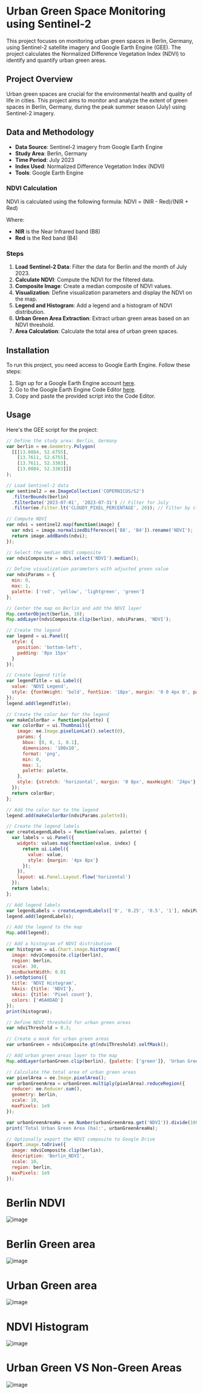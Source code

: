 # Urban Green Space Monitoring using Sentinel-2

This project focuses on monitoring urban green spaces in Berlin, Germany, using Sentinel-2 satellite imagery and Google Earth Engine (GEE). The project calculates the Normalized Difference Vegetation Index (NDVI) to identify and quantify urban green areas.

## Project Overview

Urban green spaces are crucial for the environmental health and quality of life in cities. This project aims to monitor and analyze the extent of green spaces in Berlin, Germany, during the peak summer season (July) using Sentinel-2 imagery.

## Data and Methodology

- **Data Source**: Sentinel-2 imagery from Google Earth Engine
- **Study Area**: Berlin, Germany
- **Time Period**: July 2023
- **Index Used**: Normalized Difference Vegetation Index (NDVI)
- **Tools**: Google Earth Engine

### NDVI Calculation

NDVI is calculated using the following formula:
 NDVI = (NIR - Red)/(NIR + Red) 

Where:
- **NIR** is the Near Infrared band (B8)
- **Red** is the Red band (B4)

### Steps

1. **Load Sentinel-2 Data**: Filter the data for Berlin and the month of July 2023.
2. **Calculate NDVI**: Compute the NDVI for the filtered data.
3. **Composite Image**: Create a median composite of NDVI values.
4. **Visualization**: Define visualization parameters and display the NDVI on the map.
5. **Legend and Histogram**: Add a legend and a histogram of NDVI distribution.
6. **Urban Green Area Extraction**: Extract urban green areas based on an NDVI threshold.
7. **Area Calculation**: Calculate the total area of urban green spaces.

## Installation

To run this project, you need access to Google Earth Engine. Follow these steps:

1. Sign up for a Google Earth Engine account [here](https://earthengine.google.com/).
2. Go to the Google Earth Engine Code Editor [here](https://code.earthengine.google.com/).
3. Copy and paste the provided script into the Code Editor.

## Usage

Here's the GEE script for the project:

```javascript
// Define the study area: Berlin, Germany
var berlin = ee.Geometry.Polygon(
  [[[13.0884, 52.6755],
    [13.7611, 52.6755],
    [13.7611, 52.3383],
    [13.0884, 52.3383]]]
);

// Load Sentinel-2 data
var sentinel2 = ee.ImageCollection('COPERNICUS/S2')
  .filterBounds(berlin)
  .filterDate('2023-07-01', '2023-07-31') // Filter for July
  .filter(ee.Filter.lt('CLOUDY_PIXEL_PERCENTAGE', 20)); // Filter by cloud coverage

// Compute NDVI
var ndvi = sentinel2.map(function(image) {
  var ndvi = image.normalizedDifference(['B8', 'B4']).rename('NDVI');
  return image.addBands(ndvi);
});

// Select the median NDVI composite
var ndviComposite = ndvi.select('NDVI').median();

// Define visualization parameters with adjusted green value
var ndviParams = {
  min: 0,
  max: 1,
  palette: ['red', 'yellow', 'lightgreen', 'green']
};

// Center the map on Berlin and add the NDVI layer
Map.centerObject(berlin, 10);
Map.addLayer(ndviComposite.clip(berlin), ndviParams, 'NDVI');

// Create the legend
var legend = ui.Panel({
  style: {
    position: 'bottom-left',
    padding: '8px 15px'
  }
});

// Create legend title
var legendTitle = ui.Label({
  value: 'NDVI Legend',
  style: {fontWeight: 'bold', fontSize: '18px', margin: '0 0 4px 0', padding: '0'}
});
legend.add(legendTitle);

// Create the color bar for the legend
var makeColorBar = function(palette) {
  var colorBar = ui.Thumbnail({
    image: ee.Image.pixelLonLat().select(0),
    params: {
      bbox: [0, 0, 1, 0.1],
      dimensions: '100x10',
      format: 'png',
      min: 0,
      max: 1,
      palette: palette,
    },
    style: {stretch: 'horizontal', margin: '0 8px', maxHeight: '24px'},
  });
  return colorBar;
};

// Add the color bar to the legend
legend.add(makeColorBar(ndviParams.palette));

// Create the legend labels
var createLegendLabels = function(values, palette) {
  var labels = ui.Panel({
    widgets: values.map(function(value, index) {
      return ui.Label({
        value: value,
        style: {margin: '4px 8px'}
      });
    }),
    layout: ui.Panel.Layout.flow('horizontal')
  });
  return labels;
};

// Add legend labels
var legendLabels = createLegendLabels(['0', '0.25', '0.5', '1'], ndviParams.palette);
legend.add(legendLabels);

// Add the legend to the map
Map.add(legend);

// Add a histogram of NDVI distribution
var histogram = ui.Chart.image.histogram({
  image: ndviComposite.clip(berlin),
  region: berlin,
  scale: 30,
  minBucketWidth: 0.01
}).setOptions({
  title: 'NDVI Histogram',
  hAxis: {title: 'NDVI'},
  vAxis: {title: 'Pixel count'},
  colors: ['#6A0DAD']
});
print(histogram);

// Define NDVI threshold for urban green areas
var ndviThreshold = 0.3;

// Create a mask for urban green areas
var urbanGreen = ndviComposite.gt(ndviThreshold).selfMask();

// Add urban green areas layer to the map
Map.addLayer(urbanGreen.clip(berlin), {palette: ['green']}, 'Urban Green Areas');

// Calculate the total area of urban green areas
var pixelArea = ee.Image.pixelArea();
var urbanGreenArea = urbanGreen.multiply(pixelArea).reduceRegion({
  reducer: ee.Reducer.sum(),
  geometry: berlin,
  scale: 10,
  maxPixels: 1e9
});

var urbanGreenAreaHa = ee.Number(urbanGreenArea.get('NDVI')).divide(10000);
print('Total Urban Green Area (ha):', urbanGreenAreaHa);

// Optionally export the NDVI composite to Google Drive
Export.image.toDrive({
  image: ndviComposite.clip(berlin),
  description: 'Berlin_NDVI',
  scale: 10,
  region: berlin,
  maxPixels: 1e9
});
```
# Berlin NDVI
![image](https://github.com/user-attachments/assets/64d790f0-c678-48e2-8bc5-5c9e8a9dd9f4)

# Berlin Green area
![image](https://github.com/user-attachments/assets/4a6bf730-c57a-4c0a-b2d1-27fde87cea7e)

# Urban Green area
![image](https://github.com/user-attachments/assets/1d7e5f48-bc54-4d45-adeb-b84a7d5194d6)

# NDVI Histogram
![image](https://github.com/user-attachments/assets/dbcbd584-1f59-40b8-a556-b6837a76fa87)

# Urban Green VS Non-Green Areas
![image](https://github.com/user-attachments/assets/920c5cb7-83ad-40a6-8dd4-a342ce6a2cba)


